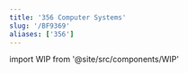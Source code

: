 ```yaml
---
title: '356 Computer Systems'
slug: '/BF9369'
aliases: ['356']
---
```


import WIP from '@site/src/components/WIP'

<WIP />

